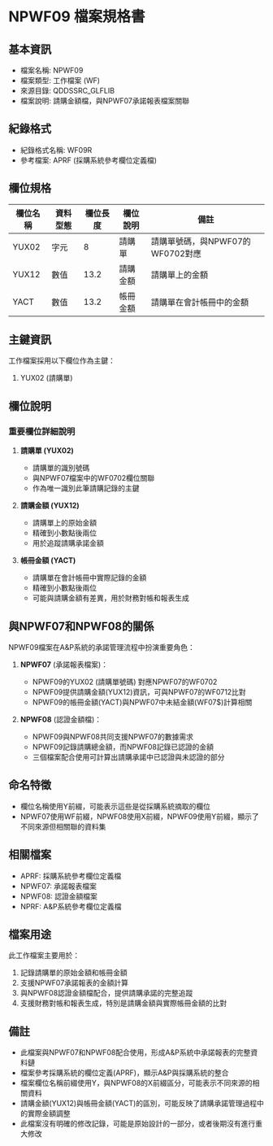 # NPWF09 檔案規格書

## 基本資訊
- 檔案名稱: NPWF09
- 檔案類型: 工作檔案 (WF)
- 來源目錄: QDDSSRC_GLFLIB
- 檔案說明: 請購金額檔，與NPWF07承諾報表檔案關聯

## 紀錄格式
- 紀錄格式名稱: WF09R
- 參考檔案: APRF (採購系統參考欄位定義檔)

## 欄位規格
| 欄位名稱 | 資料型態 | 欄位長度 | 欄位說明 | 備註 |
|---------|---------|---------|---------|------|
| YUX02 | 字元 | 8 | 請購單 | 請購單號碼，與NPWF07的WF0702對應 |
| YUX12 | 數值 | 13.2 | 請購金額 | 請購單上的金額 |
| YACT | 數值 | 13.2 | 帳冊金額 | 請購單在會計帳冊中的金額 |

## 主鍵資訊
工作檔案採用以下欄位作為主鍵：
1. YUX02 (請購單)

## 欄位說明
### 重要欄位詳細說明
1. **請購單 (YUX02)**
   - 請購單的識別號碼
   - 與NPWF07檔案中的WF0702欄位關聯
   - 作為唯一識別此筆請購記錄的主鍵

2. **請購金額 (YUX12)**
   - 請購單上的原始金額
   - 精確到小數點後兩位
   - 用於追蹤請購承諾金額

3. **帳冊金額 (YACT)**
   - 請購單在會計帳冊中實際記錄的金額
   - 精確到小數點後兩位
   - 可能與請購金額有差異，用於財務對帳和報表生成

## 與NPWF07和NPWF08的關係
NPWF09檔案在A&P系統的承諾管理流程中扮演重要角色：
1. **NPWF07** (承諾報表檔案)：
   - NPWF09的YUX02 (請購單號碼) 對應NPWF07的WF0702
   - NPWF09提供請購金額(YUX12)資訊，可與NPWF07的WF0712比對
   - NPWF09的帳冊金額(YACT)與NPWF07中未結金額(WF07$)計算相關

2. **NPWF08** (認證金額檔)：
   - NPWF09與NPWF08共同支援NPWF07的數據需求
   - NPWF09記錄請購總金額，而NPWF08記錄已認證的金額
   - 三個檔案配合使用可計算出請購承諾中已認證與未認證的部分

## 命名特徵
- 欄位名稱使用Y前綴，可能表示這些是從採購系統摘取的欄位
- NPWF07使用WF前綴，NPWF08使用X前綴，NPWF09使用Y前綴，顯示了不同來源但相關聯的資料集

## 相關檔案
- APRF: 採購系統參考欄位定義檔
- NPWF07: 承諾報表檔案
- NPWF08: 認證金額檔案
- NPRF: A&P系統參考欄位定義檔

## 檔案用途
此工作檔案主要用於：
1. 記錄請購單的原始金額和帳冊金額
2. 支援NPWF07承諾報表的金額計算
3. 與NPWF08認證金額檔配合，提供請購承諾的完整追蹤
4. 支援財務對帳和報表生成，特別是請購金額與實際帳冊金額的比對

## 備註
- 此檔案與NPWF07和NPWF08配合使用，形成A&P系統中承諾報表的完整資料鏈
- 檔案參考採購系統的欄位定義(APRF)，顯示A&P與採購系統的整合
- 檔案欄位名稱前綴使用Y，與NPWF08的X前綴區分，可能表示不同來源的相關資料
- 請購金額(YUX12)與帳冊金額(YACT)的區別，可能反映了請購承諾管理過程中的實際金額調整
- 此檔案沒有明確的修改記錄，可能是原始設計的一部分，或者後期沒有進行重大修改 